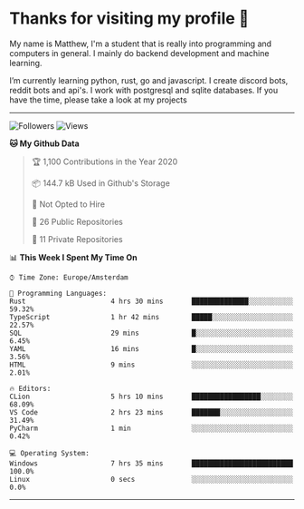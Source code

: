 # Thanks for visiting my profile 👋
My name is Matthew, I'm a student that is really into programming and computers in general. I mainly do backend development and machine learning.

I’m currently learning python, rust, go and javascript. I create discord bots, reddit bots and api's. I work with postgresql and sqlite databases. If you have the time, please take a look at my projects

---
![Followers](https://img.shields.io/github/followers/DankDumpster?style=social)
![Views](https://komarev.com/ghpvc/?username=DankDumpster&style=flat-square&color=green)
<!--START_SECTION:waka-->
**🐱 My Github Data** 

> 🏆 1,100 Contributions in the Year 2020
 > 
> 📦 144.7 kB Used in Github's Storage 
 > 
> 🚫 Not Opted to Hire
 > 
> 📜 26 Public Repositories
 > 
> 🔑 11 Private Repositories 

📊 **This Week I Spent My Time On** 

```text
⌚︎ Time Zone: Europe/Amsterdam

💬 Programming Languages: 
Rust                     4 hrs 30 mins       ██████████████░░░░░░░░░░░   59.32% 
TypeScript               1 hr 42 mins        █████░░░░░░░░░░░░░░░░░░░░   22.57% 
SQL                      29 mins             █░░░░░░░░░░░░░░░░░░░░░░░░   6.45% 
YAML                     16 mins             █░░░░░░░░░░░░░░░░░░░░░░░░   3.56% 
HTML                     9 mins              ░░░░░░░░░░░░░░░░░░░░░░░░░   2.01%

🔥 Editors: 
CLion                    5 hrs 10 mins       █████████████████░░░░░░░░   68.09% 
VS Code                  2 hrs 23 mins       ███████░░░░░░░░░░░░░░░░░░   31.49% 
PyCharm                  1 min               ░░░░░░░░░░░░░░░░░░░░░░░░░   0.42%

💻 Operating System: 
Windows                  7 hrs 35 mins       █████████████████████████   100.0% 
Linux                    0 secs              ░░░░░░░░░░░░░░░░░░░░░░░░░   0.0%

```


<!--END_SECTION:waka-->
-------
